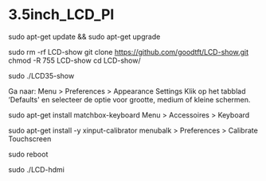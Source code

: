 # 3.5inch_LCD_PI

sudo apt-get update && sudo apt-get upgrade

sudo rm -rf LCD-show
git clone https://github.com/goodtft/LCD-show.git
chmod -R 755 LCD-show
cd LCD-show/

sudo ./LCD35-show

Ga naar: Menu > Preferences > Appearance Settings
Klik op het tabblad ‘Defaults' en selecteer de optie voor grootte, medium of kleine schermen.

sudo apt-get install matchbox-keyboard
Menu > Accessoires > Keyboard

sudo apt-get install -y xinput-calibrator
menubalk > Preferences > Calibrate Touchscreen

sudo reboot

sudo ./LCD-hdmi

